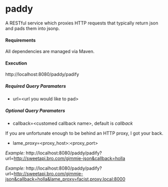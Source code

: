paddy
===============

A RESTful service which proxies HTTP requests that typically return json and pads them into jsonp. 


#### Requirements

All dependencies are managed via Maven.

#### Execution

http://localhost:8080/paddy/padify

##### Required Query Paramaters #####
+ url=\<url you would like to pad\>

##### Optional Query Paramaters #####
+ callback=\<customed callback name\>, default is *callback*

If you are unfortunate enough to be behind an HTTP proxy, I got your back.

+ lame_proxy=\<proxy_host\>:\<proxy_port\>

*Example:* http://localhost:8080/paddy/padify?url=http://sweetapi.bro.com/gimmie-json&callback=holla

*Example:* http://localhost:8080/paddy/padify?url=http://sweetapi.bro.com/gimmie-json&callback=holla&lame_proxy=facist.proxy.local:8000
